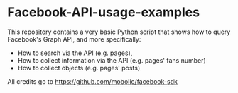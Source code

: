 # Facebook-API-usage-examples
This repository contains a very basic Python script that shows how to query Facebook's Graph API, and more specifically:

- How to search via the API (e.g. pages),
- How to collect information via the API (e.g. pages' fans number)
- How to collect objects (e.g. pages' posts)

All credits go to https://github.com/mobolic/facebook-sdk
